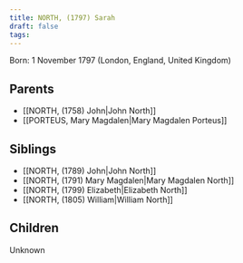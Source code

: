 ```yaml
---
title: NORTH, (1797) Sarah
draft: false
tags:
---
```

Born: 1 November 1797 (London, England, United Kingdom)

## Parents
- [[NORTH, (1758) John|John North]]
- [[PORTEUS, Mary Magdalen|Mary Magdalen Porteus]]

## Siblings
- [[NORTH, (1789) John|John North]]
- [[NORTH, (1791) Mary Magdalen|Mary Magdalen North]]
- [[NORTH, (1799) Elizabeth|Elizabeth North]]
- [[NORTH, (1805) William|William North]]

## Children
Unknown